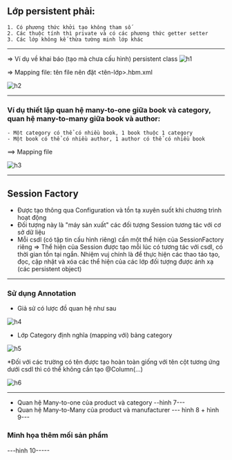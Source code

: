 ## Lớp persistent phải:
	1. Có phương thức khởi tạo không tham số
	2. Các thuộc tính thì private và có các phương thức getter setter
	3. Các lớp không kế thừa tường minh lớp khác
---
=> Ví dụ về khai báo (tạo mà chưa cấu hình) persistent class
![h1](https://user-images.githubusercontent.com/49097311/199010460-352e4458-39a6-44e3-b86e-9f9203bca1c8.PNG)

=> Mapping file: tên file nên đặt <tên-lớp>.hbm.xml

![h2](https://user-images.githubusercontent.com/49097311/199010729-f9eb487f-28a9-4430-923e-4b86f1261a7d.PNG)

---
### Ví dụ thiết lập quan hệ many-to-one giữa book và category, quan hệ many-to-many giữa book và author:
	- Một category có thể có nhiều book, 1 book thuộc 1 category
	- Một book có thể có nhiều author, 1 author có thể có nhiều book
	
==> Mapping file

![h3](https://user-images.githubusercontent.com/49097311/199011103-fe0c8514-09d0-4ffb-abae-edd2ccb13929.PNG)

----
## Session Factory
- Được tạo thông qua Configuration và tồn tạ xuyên suốt khi chương trình hoạt động
- Đối tượng này là "máy sản xuất" các đối tượng Session tương tác với cơ sở dữ liệu
- Mỗi csdl (có tập tin cấu hình riêng) cần một thể hiện của SessionFactory riêng
=> Thể hiện của Session được tạo mỗi lúc có tương tác với csdl, có thời gian tồn tại ngắn. Nhiệm vuj chính là để thực hiện các thao táo tạo, đọc, cập nhật và xóa các thể hiện của các lớp đối tượng được ánh xạ (các persistent object)
-------------------------
### Sử dụng Annotation
- Giả sử có lược đồ quan hệ như sau

![h4](https://user-images.githubusercontent.com/49097311/199011580-47ed2c97-e0b4-436e-8958-c38475a0f7a1.PNG)


- Lớp Category định nghĩa (mapping với) bảng category

![h5](https://user-images.githubusercontent.com/49097311/199011873-8953a0fe-777f-4c19-a712-f4b758b13ba9.PNG)

*Đối với các trường có tên được tạo hoàn toàn giống với tên cột tương ứng dưới csdl thì có thể không cần tạo @Column(...)

![h6](https://user-images.githubusercontent.com/49097311/199408318-0e2374d1-c9ac-4693-a12f-2c1eb0afd430.PNG)

-----
- Quan hệ Many-to-one của product và category
--hình 7---
- Quan hệ Many-to-Many của product và manufacturer
--- hình 8 + hình 9---
### Minh họa thêm mối sản phẩm
---hinh 10-----
 

